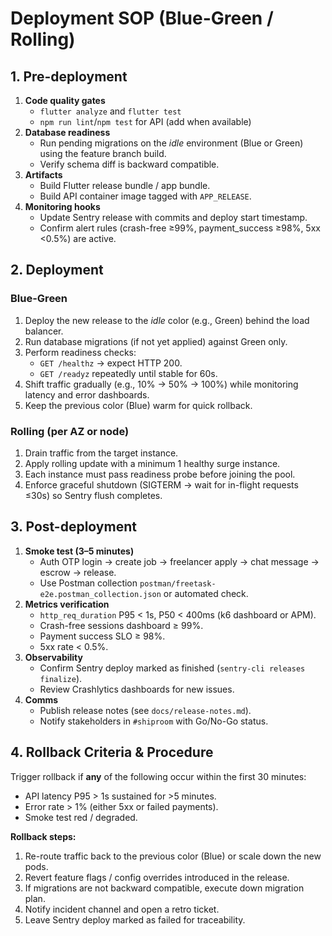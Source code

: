 # Deployment SOP (Blue-Green / Rolling)

## 1. Pre-deployment

1. **Code quality gates**
   - `flutter analyze` and `flutter test`
   - `npm run lint`/`npm test` for API (add when available)
2. **Database readiness**
   - Run pending migrations on the *idle* environment (Blue or Green) using the feature branch build.
   - Verify schema diff is backward compatible.
3. **Artifacts**
   - Build Flutter release bundle / app bundle.
   - Build API container image tagged with `APP_RELEASE`.
4. **Monitoring hooks**
   - Update Sentry release with commits and deploy start timestamp.
   - Confirm alert rules (crash-free ≥99%, payment_success ≥98%, 5xx <0.5%) are active.

## 2. Deployment

### Blue-Green
1. Deploy the new release to the *idle* color (e.g., Green) behind the load balancer.
2. Run database migrations (if not yet applied) against Green only.
3. Perform readiness checks:
   - `GET /healthz` → expect HTTP 200.
   - `GET /readyz` repeatedly until stable for 60s.
4. Shift traffic gradually (e.g., 10% → 50% → 100%) while monitoring latency and error dashboards.
5. Keep the previous color (Blue) warm for quick rollback.

### Rolling (per AZ or node)
1. Drain traffic from the target instance.
2. Apply rolling update with a minimum 1 healthy surge instance.
3. Each instance must pass readiness probe before joining the pool.
4. Enforce graceful shutdown (SIGTERM → wait for in-flight requests ≤30s) so Sentry flush completes.

## 3. Post-deployment

1. **Smoke test (3–5 minutes)**
   - Auth OTP login → create job → freelancer apply → chat message → escrow → release.
   - Use Postman collection `postman/freetask-e2e.postman_collection.json` or automated check.
2. **Metrics verification**
   - `http_req_duration` P95 < 1s, P50 < 400ms (k6 dashboard or APM).
   - Crash-free sessions dashboard ≥ 99%.
   - Payment success SLO ≥ 98%.
   - 5xx rate < 0.5%.
3. **Observability**
   - Confirm Sentry deploy marked as finished (`sentry-cli releases finalize`).
   - Review Crashlytics dashboards for new issues.
4. **Comms**
   - Publish release notes (see `docs/release-notes.md`).
   - Notify stakeholders in `#shiproom` with Go/No-Go status.

## 4. Rollback Criteria & Procedure

Trigger rollback if **any** of the following occur within the first 30 minutes:
- API latency P95 > 1s sustained for >5 minutes.
- Error rate > 1% (either 5xx or failed payments).
- Smoke test red / degraded.

**Rollback steps:**
1. Re-route traffic back to the previous color (Blue) or scale down the new pods.
2. Revert feature flags / config overrides introduced in the release.
3. If migrations are not backward compatible, execute down migration plan.
4. Notify incident channel and open a retro ticket.
5. Leave Sentry deploy marked as failed for traceability.
